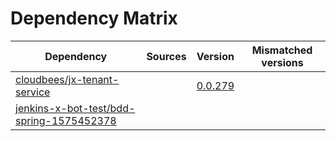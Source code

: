 # Dependency Matrix

Dependency | Sources | Version | Mismatched versions
---------- | ------- | ------- | -------------------
[cloudbees/jx-tenant-service](https://github.com/cloudbees/jx-tenant-service) |  | [0.0.279](https://github.com/cloudbees/jx-tenant-service/releases/tag/v0.0.279) | 
[jenkins-x-bot-test/bdd-spring-1575452378](https://github.com/jenkins-x-bot-test/bdd-spring-1575452378.git) |  | []() | 
